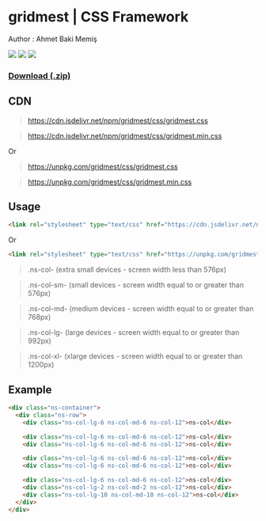 # gridmest | CSS Framework
Author : Ahmet Baki Memiş
<p align="left"><img src="https://img.shields.io/github/license/mestoness/gridmest?style=for-the-badge"/> <img src="https://img.shields.io/npm/v/gridmest?style=for-the-badge"/>  <img src="https://img.shields.io/npm/dt/gridmest?style=for-the-badge"/> </p>

<h3><a href="https://github.com/mestoness/gridmest/archive/master.zip">Download (.zip)</a></h3>

## CDN

><a href="https://cdn.jsdelivr.net/npm/gridmest/css/gridmest.css">https://cdn.jsdelivr.net/npm/gridmest/css/gridmest.css</a>

><a href="https://cdn.jsdelivr.net/npm/gridmest/css/gridmest.min.css">https://cdn.jsdelivr.net/npm/gridmest/css/gridmest.min.css</a>

Or

><a href="https://unpkg.com/gridmest@1.0.1/css/gridmest.css">https://unpkg.com/gridmest/css/gridmest.css</a>

><a href="https://unpkg.com/gridmest@1.0.1/css/gridmest.min.css">https://unpkg.com/gridmest/css/gridmest.min.css</a>


## Usage
```html
<link rel="stylesheet" type="text/css" href="https://cdn.jsdelivr.net/npm/gridmest/css/gridmest.min.css">


```

Or
```html
<link rel="stylesheet" type="text/css" href="https://unpkg.com/gridmest/css/gridmest.min.css">


```



>.ns-col- (extra small devices - screen width less than 576px)

>.ns-col-sm- (small devices - screen width equal to or greater than 576px)

>.ns-col-md- (medium devices - screen width equal to or greater than 768px)

>.ns-col-lg- (large devices - screen width equal to or greater than 992px)

>.ns-col-xl- (xlarge devices - screen width equal to or greater than 1200px)


## Example 
``` html
<div class="ns-container">
  <div class="ns-row">
    <div class="ns-col-lg-6 ns-col-md-6 ns-col-12">ns-col</div>

    <div class="ns-col-lg-6 ns-col-md-6 ns-col-12">ns-col</div>
    <div class="ns-col-lg-6 ns-col-md-6 ns-col-12">ns-col</div>

    <div class="ns-col-lg-6 ns-col-md-6 ns-col-12">ns-col</div>
    <div class="ns-col-lg-6 ns-col-md-6 ns-col-12">ns-col</div>

    <div class="ns-col-lg-6 ns-col-md-6 ns-col-12">ns-col</div>
    <div class="ns-col-lg-2 ns-col-md-2 ns-col-12">ns-col</div>
    <div class="ns-col-lg-10 ns-col-md-10 ns-col-12">ns-col</div>
  </div>
</div>

```
